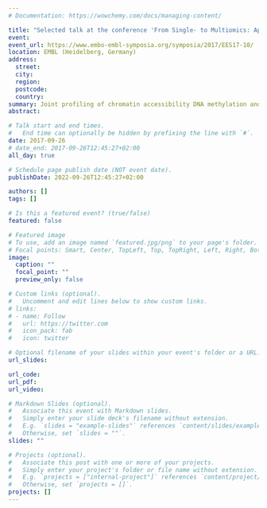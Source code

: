 ```yaml
---
# Documentation: https://wowchemy.com/docs/managing-content/

title: "Selected talk at the conference 'From Single- to Multiomics: Applications and Challenges'"
event:
event_url: https://www.embo-embl-symposia.org/symposia/2017/EES17-10/
location: EMBL (Heidelberg, Germany)
address: 
  street:
  city:
  region:
  postcode:
  country:
summary: Joint profiling of chromatin accessibility DNA methylation and transcription in single cells
abstract:

# Talk start and end times.
#   End time can optionally be hidden by prefixing the line with `#`.
date: 2017-09-26
# date_end: 2017-09-26T12:45:27+02:00
all_day: true

# Schedule page publish date (NOT event date).
publishDate: 2022-09-26T12:45:27+02:00

authors: []
tags: []

# Is this a featured event? (true/false)
featured: false

# Featured image
# To use, add an image named `featured.jpg/png` to your page's folder. 
# Focal points: Smart, Center, TopLeft, Top, TopRight, Left, Right, BottomLeft, Bottom, BottomRight.
image:
  caption: ""
  focal_point: ""
  preview_only: false

# Custom links (optional).
#   Uncomment and edit lines below to show custom links.
# links:
# - name: Follow
#   url: https://twitter.com
#   icon_pack: fab
#   icon: twitter

# Optional filename of your slides within your event's folder or a URL.
url_slides:

url_code:
url_pdf:
url_video:

# Markdown Slides (optional).
#   Associate this event with Markdown slides.
#   Simply enter your slide deck's filename without extension.
#   E.g. `slides = "example-slides"` references `content/slides/example-slides.md`.
#   Otherwise, set `slides = ""`.
slides: ""

# Projects (optional).
#   Associate this post with one or more of your projects.
#   Simply enter your project's folder or file name without extension.
#   E.g. `projects = ["internal-project"]` references `content/project/deep-learning/index.md`.
#   Otherwise, set `projects = []`.
projects: []
---
```

